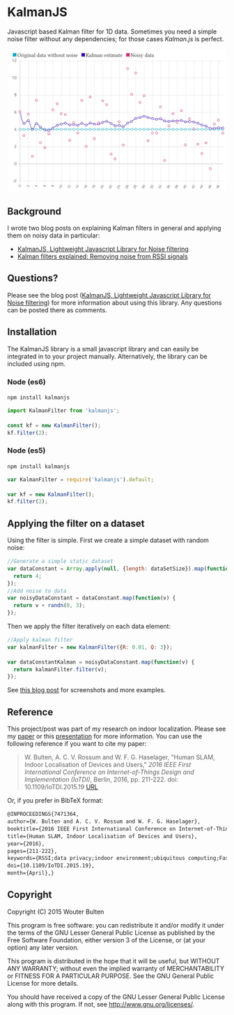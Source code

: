 # KalmanJS

Javascript based Kalman filter for 1D data. Sometimes you need a simple noise filter without any dependencies; for those cases *Kalman.js* is perfect.

![Kalman filter applied to a noisy dataset.](/resources/kalman-example.png?raw=true "Kalman filter applied to a noisy dataset.")

## Background

I wrote two blog posts on explaining Kalman filters in general and applying them on noisy data in particular:

* [KalmanJS, Lightweight Javascript Library for Noise filtering](https://www.wouterbulten.nl/blog/tech/lightweight-javascript-library-for-noise-filtering/)
* [Kalman filters explained: Removing noise from RSSI signals](https://www.wouterbulten.nl/blog/tech/kalman-filters-explained-removing-noise-from-rssi-signals/)

## Questions?

Please see the blog post ([KalmanJS, Lightweight Javascript Library for Noise filtering](https://wouterbulten.nl/blog/tech/lightweight-javascript-library-for-noise-filtering/)) for more information about using this library. Any questions can be posted there as comments. 

## Installation

The KalmanJS library is a small javascript library and can easily be integrated in to your project manually. Alternatively, the library can be included using npm.

### Node (es6)
`npm install kalmanjs`

```javascript
import KalmanFilter from 'kalmanjs';

const kf = new KalmanFilter();
kf.filter(2);
```

### Node (es5)
`npm install kalmanjs`

```javascript
var KalmanFilter = require('kalmanjs').default;

var kf = new KalmanFilter();
kf.filter(2);

```

## Applying the filter on a dataset

Using the filter is simple. First we create a simple dataset with random noise:

```javascript
//Generate a simple static dataset
var dataConstant = Array.apply(null, {length: dataSetSize}).map(function() {
  return 4;
});
//Add noise to data
var noisyDataConstant = dataConstant.map(function(v) {
  return v + randn(0, 3);
});
```

Then we apply the filter iteratively on each data element:

```javascript
//Apply kalman filter
var kalmanFilter = new KalmanFilter({R: 0.01, Q: 3});

var dataConstantKalman = noisyDataConstant.map(function(v) {
  return kalmanFilter.filter(v);
});
```

See [this blog post](https://wouterbulten.nl/blog/tech/lightweight-javascript-library-for-noise-filtering/) for screenshots and more examples.

## Reference

This project/post was part of my research on indoor localization. Please see my [paper](http://ieeexplore.ieee.org/document/7471364) or this [presentation](http://localhost:4000/blog/tech/iotdi-ic2e-conference-presentation-human-slam/) for more information. You can use the following reference if you want to cite my paper:

> W. Bulten, A. C. V. Rossum and W. F. G. Haselager, "Human SLAM, Indoor Localisation of Devices and Users," *2016 IEEE First International Conference on Internet-of-Things Design and Implementation (IoTDI)*, Berlin, 2016, pp. 211-222. doi: 10.1109/IoTDI.2015.19 [URL](http://ieeexplore.ieee.org/document/7471364)

Or, if you prefer in BibTeX format:

```tex
@INPROCEEDINGS{7471364, 
author={W. Bulten and A. C. V. Rossum and W. F. G. Haselager}, 
booktitle={2016 IEEE First International Conference on Internet-of-Things Design and Implementation (IoTDI)}, 
title={Human SLAM, Indoor Localisation of Devices and Users}, 
year={2016}, 
pages={211-222}, 
keywords={RSSI;data privacy;indoor environment;ubiquitous computing;FastSLAM;RSSI update;SLAC algorithm;device RSSI;device indoor localisation;device location;device position;environment noise;human SLAM;nontrivial environment;received signal strength indicator;simultaneous localisation and configuration;smart space;user indoor localisation;user motion data;user privacy;Estimation;Performance evaluation;Privacy;Simultaneous localization and mapping;Privacy;Simultaneous localization and mapping;Smart Homes;Ubiquitous computing;Wireless sensor networks}, 
doi={10.1109/IoTDI.2015.19}, 
month={April},}
```

## Copyright

Copyright (C) 2015 Wouter Bulten

This program is free software: you can redistribute it and/or modify
it under the terms of the GNU Lesser General Public License as published by
the Free Software Foundation, either version 3 of the License, or
(at your option) any later version.

This program is distributed in the hope that it will be useful,
but WITHOUT ANY WARRANTY; without even the implied warranty of
MERCHANTABILITY or FITNESS FOR A PARTICULAR PURPOSE.  See the
GNU General Public License for more details.

You should have received a copy of the GNU Lesser General Public License
along with this program.  If not, see <http://www.gnu.org/licenses/>.
